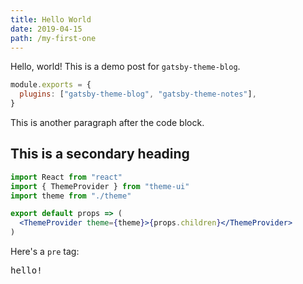 ```yaml
---
title: Hello World
date: 2019-04-15
path: /my-first-one
---
```


Hello, world! This is a demo post for `gatsby-theme-blog`.

```js
module.exports = {
  plugins: ["gatsby-theme-blog", "gatsby-theme-notes"],
}
```

This is another paragraph after the code block.

## This is a secondary heading

```jsx
import React from "react"
import { ThemeProvider } from "theme-ui"
import theme from "./theme"

export default props => (
  <ThemeProvider theme={theme}>{props.children}</ThemeProvider>
)
```

Here's a `pre` tag:

<pre>hello!</pre>
